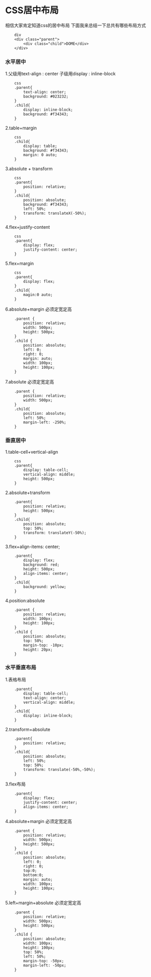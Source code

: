 # CSS居中布局 #
相信大家肯定知道css的居中布局
下面我来总结一下总共有哪些布局方式

        div
        <div class="parent">
            <div class="child">DOME</div>
        </div>
### 水平居中

1.父级用text-align : center
  子级用display : inline-block

        css
        .parent{
            text-align: center;
            background: #023232;
        }
        .child{
            display: inline-block;
            background: #f34343;
        }

2.table+margin

        css
        .child{
            display: table;
            background: #f34343;
            margin: 0 auto;
        }

3.absolute + transform

        css
        .parent{
            position: relative;
        }
        .child{
            position: absolute;
            background: #f34343;
            left: 50%;
            transform: translateX(-50%);
        }

4.flex+justify-content

        css 
        .parent{ 
            display: flex;
            justify-content: center;
        }

5.flex+margin

        css 
        .parent{ 
            display: flex;
        }
        .child{
            magin:0 auto;
        }

6.absolute+margin 必须定宽定高

        .parent {
            position: relative;
            width: 500px;
            height: 500px;
        }
        .child {
            position: absolute;
            left: 0;
            right: 0;
            margin: auto;
            width: 100px;
            height: 100px;
        }

7.absolute  必须定宽定高

        .parent {
            position: relative;
            width: 500px;
        }
        .child{
            position: absolute;
            left: 50%;
            margin-left: -250%;
        }
### 垂直居中
    
1.table-cell+vertical-align

        css 
        .parent{ 
            display: table-cell;
            vertical-align: middle;
            height: 500px;
        }

2.absolute+transform

        .parent{
            position: relative;
            height: 500px;
        }
        .child{
            position: absolute;
            top: 50%;
            transform: translateY(-50%);
        }
 
 3.flex+align-items: center;

        .parent{
            display: flex;
            background: red;
            height: 500px;
            align-items: center;
        }
        .child{
            background: yellow;
        }

4.position:absolute

        .parent {
            position: relative;
            width: 100px;
            height: 100px;
        }
        .child {
            position: absolute;
            top: 50%;
            margin-top: -10px;
            height: 20px;
        }

### 水平垂直布局

1.表格布局

        .parent{
            display: table-cell;
            text-align: center;
            vertical-align: middle;
        }
        .child{
            display: inline-block;
        }

2.transform+absolute

        .parent{
            position: relative;
        }
        .child{
            position: absolute;
            left: 50%;
            top: 50%;
            transform: translate(-50%,-50%);
        }
3.flex布局

        .parent{
            display: flex;
            justify-content: center;
            align-items: center;
        }

4.absolute+margin 必须定宽定高

        .parent {
            position: relative;
            width: 500px;
            height: 500px;
        }
        .child {
            position: absolute;
            left: 0;
            right: 0;
            top:0;
            bottom:0;
            margin: auto;
            width: 100px;
            height: 100px;
        }

5.left+margin+absolute  必须定宽定高

        .parent {
            position: relative;
            width: 500px;
            height: 500px;
        }
        .child {
            position: absolute;
            width: 100px;
            height: 100px;
            top: 50%;
            left: 50%;
            margin-top: -50px;
            margin-left: -50px;
        }

